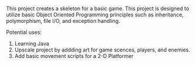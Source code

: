 This project creates a skeleton for a basic game.
This project is designed to utilize basic Object Oriented Programming principles such as inheritance, polymorphism, file I/O, and exception handling. 

Potential uses: 
1. Learning Java
2. Upscale project by addding art for game scences, players, and enemies.
3. Add basic movement scripts for a 2-D Platformer
